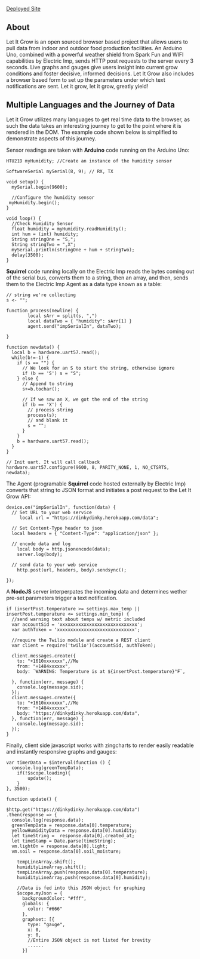  <a href="https://dinkydinky.herokuapp.com/about">Deployed Site</a>

## About

Let It Grow is an open sourced browser based project that allows users to pull data from indoor and outdoor food production facilities.  An Arduino Uno, combined with a powerful weather shield from Spark Fun and WIFI capabilities by Electric Imp, sends HTTP post requests to the server every 3 seconds.  Live graphs and gauges give users insight into current grow conditions and foster decisive, informed decisions. Let It Grow also includes a browser based form to set up the parameters under which text notifications are sent.  Let it grow, let it grow, greatly yield!

<!--
It was inspired by the concept of the vertical farm, food production in vertically aligned rows, such as a sky scraper, and is intended to make accessing facility data easier. An Arduino Uno, combined with a powerful weather shield from Spark Fun and WIFI capabilities by Electric Imp, sends HTTP post requests to the server every 3 seconds.  Live graphs and gauges give users insight into current grow conditions and foster decisive, informed decisions.  This project exemplifies the power of the modern browser and it's ability to render a single page app powered by JSON data. Let it grow, let it grow, greatly yield! -->

## Multiple Languages and the Journey of Data

Let it Grow utilizes many languages to get real time data to the browser, as such the data takes an interesting journey to get to the point where it is rendered in the DOM.  The example code shown below is simplified to demonstrate aspects of this journey.

Sensor readings are taken with **Arduino** code running on the Arduino Uno:

```
HTU21D myHumidity; //Create an instance of the humidity sensor

SoftwareSerial mySerial(8, 9); // RX, TX

void setup() {
  mySerial.begin(9600);

  //Configure the humidity sensor
 myHumidity.begin();
}

void loop() {
  //Check Humidity Sensor
  float humidity = myHumidity.readHumidity();
  int hum = (int) humidity;
  String stringOne = "S,";
  String stringTwo = ",X";
  mySerial.println(stringOne + hum + stringTwo);
  delay(3500);
}
```

**Squirrel** code running locally on the Electric Imp reads the bytes coming out of the serial bus, converts them to a string, then an array, and then, sends them to the Electric Imp Agent as a data type known as a table:

```
// string we're collecting
s <- "";

function process(newline) {
        local sArr = split(s, ",")
        local dataTwo = { "humidity": sArr[1] }
        agent.send("impSerialIn", dataTwo);

}

function newdata() {
  local b = hardware.uart57.read();
  while(b!=-1) {
    if (s == "") {
      // We look for an S to start the string, otherwise ignore
      if (b == 'S') s = "S";
    } else {
      // Append to string
      s+=b.tochar();

      // If we saw an X, we got the end of the string
      if (b == 'X') {
        // process string
        process(s);
        // and blank it
        s = "";
      }
    }
    b = hardware.uart57.read();
  }
}

// Init uart. It will call callback
hardware.uart57.configure(9600, 8, PARITY_NONE, 1, NO_CTSRTS, newdata);
```

The Agent (programable **Squirrel** code hosted externally by Electric Imp) converts that string to JSON format and initiates a post request to the Let It Grow API:

```
device.on("impSerialIn", function(data) {
  // Set URL to your web service
     local url = "https://dinkydinky.herokuapp.com/data";

  // Set Content-Type header to json
  local headers = { "Content-Type": "application/json" };

  // encode data and log
    local body = http.jsonencode(data);
    server.log(body);   

  // send data to your web service
    http.post(url, headers, body).sendsync();

});
```

A **NodeJS** server interperpates the incoming data and determines wether  pre-set parameters trigger a text notification.

```
if (insertPost.temperature >= settings.max_temp || insertPost.temperature <= settings.min_temp) {
  //send warning text about temps w/ metric included
  var accountSid = 'xxxxxxxxxxxxxxxxxxxxxxxxxxxxx';
  var authToken = 'xxxxxxxxxxxxxxxxxxxxxxxxxxxxx';

  //require the Twilio module and create a REST client
  var client = require('twilio')(accountSid, authToken);

  client.messages.create({
    to: "+1610xxxxxxx",//Me
    from: "+1484xxxxxx",
    body: `WARNING: Temperature is at ${insertPost.temperature}°F`,

  }, function(err, message) {
    console.log(message.sid);
  });
  client.messages.create({
    to: "+1610xxxxxxx",//Me
    from: "+1484xxxxxx",
    body: "https://dinkydinky.herokuapp.com/data",
  }, function(err, message) {
    console.log(message.sid);
  });
}
```

Finally, client side javascript works with zingcharts to render easily readable and instantly responsive graphs and gauges:

```
var timerData = $interval(function () {
  console.log(greenTempData);
    if(!$scope.loading){
        update();
    }
}, 3500);

function update() {

$http.get("https://dinkydinky.herokuapp.com/data")
.then(response => {
  console.log(response.data);
  greenTempData = response.data[0].temperature;
  yellowHumidityData = response.data[0].humidity;
  let timeString =  response.data[0].created_at;
  let timeStamp = Date.parse(timeString);
  vm.lightOn = response.data[0].light;
  vm.soil = response.data[0].soil_moisture;

    tempLineArray.shift();
    humidityLineArray.shift();
    tempLineArray.push(response.data[0].temperature);
    humidityLineArray.push(response.data[0].humidity);

    //Data is fed into this JSON object for graphing
    $scope.myJson = {
      backgroundColor: "#fff",
      globals: {
        color: "#666"
      },
      graphset: [{
        type: "gauge",
        x: 0,
        y: 0,
        //Entire JSON object is not listed for brevity
        ......
      }]
```
